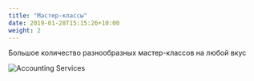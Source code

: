 ```yaml
---
title: "Мастер-классы"
date: 2019-01-28T15:15:26+10:00
weight: 2
---
```


Большое количество разнообразных мастер-классов на любой вкус

![Accounting Services](/images/austin-distel-nGc5RT2HmF0-unsplash.jpg)


